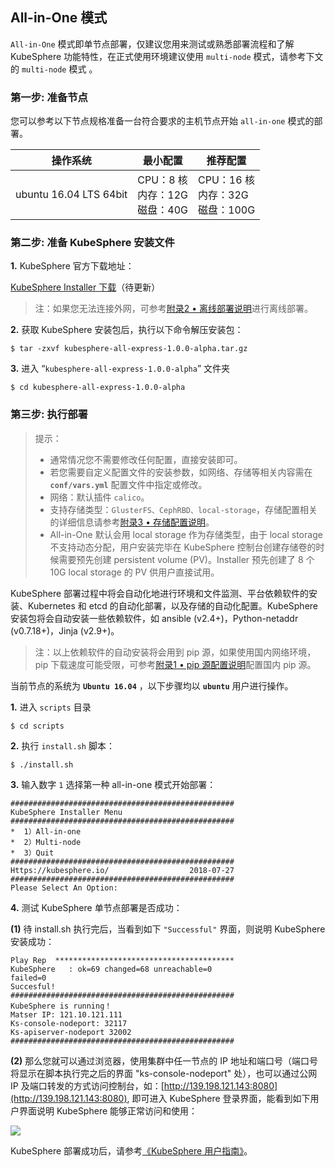 ## All-in-One 模式

`All-in-One` 模式即单节点部署，仅建议您用来测试或熟悉部署流程和了解 KubeSphere 功能特性，在正式使用环境建议使用 `multi-node` 模式，请参考下文的 `multi-node` 模式 。

### 第一步: 准备节点

您可以参考以下节点规格准备一台符合要求的主机节点开始 `all-in-one` 模式的部署。

| 操作系统 | 最小配置 | 推荐配置 |
| --- | --- | --- |
| ubuntu 16.04 LTS 64bit | CPU：8 核 <br/> 内存：12G <br/> 磁盘：40G | CPU：16 核 <br/> 内存：32G <br/> 磁盘：100G |

### 第二步: 准备 KubeSphere 安装文件

**1.**  KubeSphere 官方下载地址：

[KubeSphere Installer 下载](https://drive.yunify.com/s/jV8QSnO8KkWLu4V)（待更新）

> 注：如果您无法连接外网，可参考[附录2 • 离线部署说明](#附录2)进行离线部署。

**2.** 获取 KubeSphere 安装包后，执行以下命令解压安装包：

```shell
$ tar -zxvf kubesphere-all-express-1.0.0-alpha.tar.gz
```

**3.** 进入 “`kubesphere-all-express-1.0.0-alpha`” 文件夹

```
$ cd kubesphere-all-express-1.0.0-alpha
```

###  第三步: 执行部署

> 提示：
> - 通常情况您不需要修改任何配置，直接安装即可。
> - 若您需要自定义配置文件的安装参数，如网络、存储等相关内容需在 **`conf/vars.yml`** 配置文件中指定或修改。
> - 网络：默认插件 `calico`。
> - 支持存储类型：`GlusterFS、CephRBD、local-storage`，存储配置相关的详细信息请参考[附录3 • 存储配置说明](#附录3)。
> - All-in-One 默认会用 local storage 作为存储类型，由于 local storage 不支持动态分配，用户安装完毕在 KubeSphere 控制台创建存储卷的时候需要预先创建 persistent volume (PV)。Installer 预先创建了 8 个 10G local storage 的 PV 供用户直接试用。

KubeSphere 部署过程中将会自动化地进行环境和文件监测、平台依赖软件的安装、Kubernetes 和 etcd 的自动化部署，以及存储的自动化配置。KubeSphere 安装包将会自动安装一些依赖软件，如 ansible (v2.4+)，Python-netaddr (v0.7.18+)，Jinja (v2.9+)。

> 注：以上依赖软件的自动安装将会用到 pip 源，如果使用国内网络环境，pip 下载速度可能受限，可参考[附录1 • pip 源配置说明](#附录1)配置国内 pip 源。

当前节点的系统为 **`Ubuntu 16.04`** ，以下步骤均以 **`ubuntu`** 用户进行操作。

**1.** 进入 `scripts` 目录

```
$ cd scripts
```

**2.** 执行 `install.sh` 脚本：

```
$ ./install.sh
```

**3.** 输入数字 `1` 选择第一种 all-in-one 模式开始部署：

```
##################################################
KubeSphere Installer Menu
##################################################
*  1）All-in-one
*  2）Multi-node
*  3）Quit
##################################################
Https://kubesphere.io/                  2018-07-27
##################################################
Please Select An Option: 
```

**4.** 测试 KubeSphere 单节点部署是否成功：

**(1)** 待 install.sh 执行完后，当看到如下 `"Successful"` 界面，则说明 KubeSphere 安装成功：

```
Play Rep  ****************************************
KubeSphere   : ok=69 changed=68 unreachable=0 
failed=0
Succesful!
##################################################
KubeSphere is running！
Matser IP: 121.10.121.111
Ks-console-nodeport: 32117
Ks-apiserver-nodeport 32002
##################################################
```

**(2)** 那么您就可以通过浏览器，使用集群中任一节点的 IP 地址和端口号（端口号将显示在脚本执行完之后的界面 "ks-console-nodeport" 处），也可以通过公网 IP 及端口转发的方式访问控制台，如：[http://139.198.121.143:8080](http://139.198.121.143:8080), 即可进入 KubeSphere 登录界面，能看到如下用户界面说明 KubeSphere 能够正常访问和使用：

![](/pic02.png)

KubeSphere 部署成功后，请参考[《KubeSphere 用户指南》](https://kubesphere.qingcloud.com)。